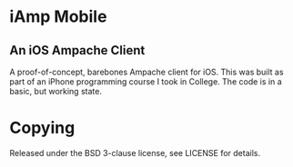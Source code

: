 iAmp Mobile
============

An iOS Ampache Client
---------------------

A proof-of-concept, barebones Ampache client for iOS.  This was built as part of an iPhone programming course I took in College.  The code is in a basic, but working state.


Copying
=======
Released under the BSD 3-clause license, see LICENSE for details.
